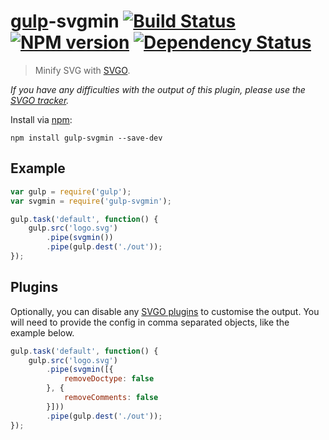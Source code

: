 # [gulp](https://github.com/wearefractal/gulp)-svgmin [![Build Status](https://travis-ci.org/ben-eb/gulp-svgmin.png?branch=master)](https://travis-ci.org/ben-eb/gulp-svgmin) [![NPM version](https://badge.fury.io/js/gulp-svgmin.png)](http://badge.fury.io/js/gulp-svgmin) [![Dependency Status](https://gemnasium.com/ben-eb/gulp-svgmin.png)](https://gemnasium.com/ben-eb/gulp-svgmin)

> Minify SVG with [SVGO](https://github.com/svg/svgo).

*If you have any difficulties with the output of this plugin, please use the [SVGO tracker](https://github.com/svg/svgo/issues).*

Install via [npm](https://npmjs.org/package/gulp-svgmin):

```
npm install gulp-svgmin --save-dev
```

## Example

```js
var gulp = require('gulp');
var svgmin = require('gulp-svgmin');

gulp.task('default', function() {
    gulp.src('logo.svg')
        .pipe(svgmin())
        .pipe(gulp.dest('./out'));
});
```

## Plugins

Optionally, you can disable any [SVGO plugins](https://github.com/svg/svgo/tree/master/plugins) to customise the output. You will need to provide the config in comma separated objects, like the example below.

```js
gulp.task('default', function() {
    gulp.src('logo.svg')
        .pipe(svgmin([{
            removeDoctype: false
        }, {
            removeComments: false
        }]))
        .pipe(gulp.dest('./out'));
});
```

